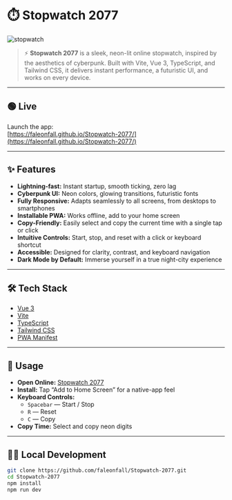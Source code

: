 # ⏱️ Stopwatch 2077

![stopwatch](https://github.com/user-attachments/assets/97410ef8-e657-4109-9598-c91e8aca9c38)

> ⚡️ **Stopwatch 2077** is a sleek, neon-lit online stopwatch, inspired by the aesthetics of cyberpunk. Built
> with Vite, Vue 3, TypeScript, and Tailwind CSS, it delivers instant performance, a futuristic UI, and works on every
> device.

---

## 🟢 Live

Launch the app:  
[https://faleonfall.github.io/Stopwatch-2077/](https://faleonfall.github.io/Stopwatch-2077/)

---

## ✨ Features

- **Lightning-fast:** Instant startup, smooth ticking, zero lag
- **Cyberpunk UI:** Neon colors, glowing transitions, futuristic fonts
- **Fully Responsive:** Adapts seamlessly to all screens, from desktops to smartphones
- **Installable PWA:** Works offline, add to your home screen
- **Copy-Friendly:** Easily select and copy the current time with a single tap or click
- **Intuitive Controls:** Start, stop, and reset with a click or keyboard shortcut
- **Accessible:** Designed for clarity, contrast, and keyboard navigation
- **Dark Mode by Default:** Immerse yourself in a true night-city experience

---

## 🛠️ Tech Stack

- [Vue 3](https://vuejs.org/)
- [Vite](https://vitejs.dev/)
- [TypeScript](https://www.typescriptlang.org/)
- [Tailwind CSS](https://tailwindcss.com/)
- [PWA Manifest](https://web.dev/add-manifest/)

---

## 📲 Usage

- **Open Online:** [Stopwatch 2077](https://faleonfall.github.io/Stopwatch-2077/)
- **Install:** Tap “Add to Home Screen” for a native-app feel
- **Keyboard Controls:**
    - `Spacebar` — Start / Stop
    - `R` — Reset
    - `C` — Copy
- **Copy Time:** Select and copy neon digits

---

## 🧑‍💻 Local Development

```sh
git clone https://github.com/faleonfall/Stopwatch-2077.git
cd Stopwatch-2077
npm install
npm run dev
